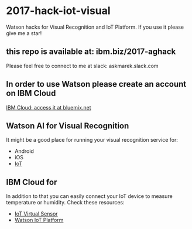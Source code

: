# 2017-hack-iot-visual
Watson hacks for Visual Recognition and IoT Platform. If you use it please give me a star!

## this repo is available at: ibm.biz/2017-aghack 
Please feel free to connect to me at slack: askmarek.slack.com

## In order to use Watson please create an account on IBM Cloud
[IBM Cloud: access it at  bluemix.net](http://bluemix.net)

## Watson AI for Visual Recognition
It might be a good place for running your visual recognition service for:
- Android
- iOS
- [IoT](https://github.com/blumareks/iot-watson-swift/tree/master/lab2)

## IBM Cloud for 
In addition to that you can easily connect your IoT device to measure temperature or humidity. Check these resources:
- [IoT Virtual Sensor](http://ibm.biz/iotsensor)
- [Watson IoT Platform](https://console.bluemix.net/catalog/starters/internet-of-things-platform-starter?env_id=ibm:yp:us-south)

